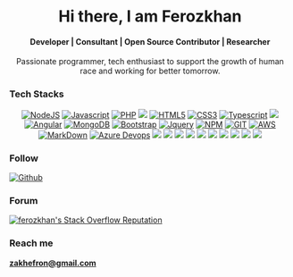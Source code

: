 <h1 align="center">Hi there, I am Ferozkhan</h1>
<h4 align="center"> Developer | Consultant | Open Source Contributor | Researcher </h4>

<p align="center">Passionate programmer, tech enthusiast to support the growth of human race and working for better tomorrow.</p>



### Tech Stacks

<p align="center">
   <a href="#"> <img title="NodeJS" src="https://img.shields.io/badge/Node.js-43853D?style=for-the-badge&logo=node.js&logoColor=white"/></a>
 <a href="#">  <img title="Javascript" src="https://img.shields.io/badge/JavaScript-323330?style=for-the-badge&logo=javascript&logoColor=F7DF1E"/></a>
    <a href="#"> <img title="PHP" src="https://img.shields.io/badge/PHP-777BB4?style=for-the-badge&logo=php&logoColor=white"/></a>
 <a href="#"><img src="https://img.shields.io/badge/MySQL-00758F?style=for-the-badge&logo=mysql&logoColor=white"></a>
  <a href="#"> <img title="HTML5" src="https://img.shields.io/badge/-HTML5-E34F26?logo=html5&logoColor=white&style=for-the-badge"/></a>
  <a href="#"> <img title="CSS3" src="https://img.shields.io/badge/-CSS-1572B6?logo=css3&logoColor=white&style=for-the-badge"/></a>
 <a href="#">  <img title="Typescript" src="https://img.shields.io/badge/-Typescript-3178C6?logo=typescript&logoColor=white&style=for-the-badge"/></a>
<a href="#"><img src="https://img.shields.io/badge/express.js-%23404d59.svg?style=for-the-badge&logo=express&logoColor=%2361DAFB"></a>
   <a href="#">  <img title="Angular" src="https://img.shields.io/badge/Angular-DD0031?style=for-the-badge&logo=angular&logoColor=white"/></a>
     <a href="#">       <img title="MongoDB" src="https://img.shields.io/badge/MongoDB-4EA94B?style=for-the-badge&logo=mongodb&logoColor=white"/></a>
   <a href="#">  <img title="Bootstrap" src="https://img.shields.io/badge/-Bootstrap-7952B3?logo=bootstrap&logoColor=white&style=for-the-badge"/></a>
  <a href="#">   <img title="Jquery" src="https://img.shields.io/badge/-Jquery-0769AD?logo=jquery&logoColor=white&style=for-the-badge"/></a>
  <a href="#">  <img title="NPM" src="https://img.shields.io/badge/-Npm-CB3837?logo=npm&logoColor=white&style=for-the-badge"/></a>
   <a href="#"> <img title="GIT" src="https://img.shields.io/badge/-Git-F05032?logo=git&logoColor=white&style=for-the-badge"/></a>
  <a href="#">  <img title="AWS" src="https://img.shields.io/badge/Amazon_AWS-232F3E?style=for-the-badge&logo=amazon-aws&logoColor=white"/></a>
  <a href="#">      <img title="MarkDown" src="https://img.shields.io/badge/markdown-%23000000.svg?style=for-the-badge&logo=markdown&logoColor=white"/></a>
  <a href="#">      <img title="Azure Devops" src="https://img.shields.io/badge/Azure_DevOps-0078D7?style=for-the-badge&logo=azure-devops&logoColor=white"/></a>
  <a href="#"><img src="https://img.shields.io/badge/DOCKER-0db7ed?style=for-the-badge&logo=docker&logoColor=white"></a>
<a href="#"><img src="https://img.shields.io/badge/sequelize-2478bd?style=for-the-badge&logo=sequelize&logoColor=white"></a>
<a href="#"><img src="https://img.shields.io/badge/-Swagger-%23Clojure?style=for-the-badge&logo=swagger&logoColor=white"></a>
<a href="#"><img src="https://img.shields.io/badge/JWT-black?style=for-the-badge&logo=JSON%20web%20tokens"></a>
    <a href="#"><img src="https://img.shields.io/badge/rxjs-%23B7178C.svg?style=for-the-badge&logo=reactivex&logoColor=white"></a>
<a href="#"><img src="https://img.shields.io/badge/nginx-%23009639.svg?style=for-the-badge&logo=nginx&logoColor=white"></a>
<a href="#"><img src="https://img.shields.io/badge/-mocha-%238D6748?style=for-the-badge&logo=mocha&logoColor=white"></a>
<a href="#"><img src="https://img.shields.io/badge/-chai-9e574d?style=for-the-badge&logo=chai&logoColor=white"></a>
<a href="#"><img src="https://img.shields.io/badge/-istanbul-9e574d?style=for-the-badge&logo=istanbuljs&logoColor=white"></a>
<a href="#"><img src="https://img.shields.io/badge/Babel-F9DC3e?style=for-the-badge&logo=babel&logoColor=black"></a>

    

</p>

### Follow 

[![Github](https://img.shields.io/badge/-github-242a2e?logo=github&logoColor=white&style=for-the-badge)](https://github.com/zakhefron)

### Forum
[![ferozkhan's Stack Overflow Reputation](https://img.shields.io/stackexchange/stackoverflow/r/6455274?color=orange&label=reputation&logo=stackoverflow&style=for-the-badge)](https://stackoverflow.com/users/6455274 "ferozkhan's Stack Overflow Reputation")


### Reach me 
**zakhefron@gmail.com**
